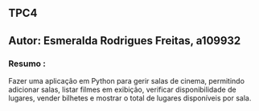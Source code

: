 ## TPC4
## Autor: Esmeralda Rodrigues Freitas, a109932
### Resumo :
Fazer uma aplicação em Python para gerir salas de cinema, permitindo adicionar salas, listar filmes em exibição, verificar disponibilidade de lugares, vender bilhetes e mostrar o total de lugares disponíveis por sala.

